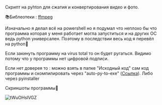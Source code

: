 Скрипт на pyhton для сжатия и конвертирования видео и фото. 

📚Библеотеки : <a href = "https://ffmpeg.org/">ffmpeg</a>


Изначально я делал всё на powershell но я подумал что неплохо бы что программа которая у меня работает могла запуститься и на других ОС ведь python универсален. Поэтому в последствии весь код я перевёл на python🐍

Если закинуть программу на virus total то он будет ругаться. Видимо потому что у программы нет цифровой подписи.

Если нет доверея то :  можно взять в папке "Исходный код" сам код программы и скомпилировать через "auto-py-to-exe" (<a href = "https://pypi.org/project/auto-py-to-exe/">Ссылка</a>). Либо через pyinstaller

Скриншоты программы🦉

![tWuOHslVGZ](https://github.com/spbkit1337/python-converter/assets/51737588/d258a59e-4801-47d9-b337-45dd757fcae3)



